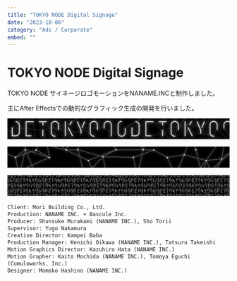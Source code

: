 ```yaml
---
title: "TOKYO NODE Digital Signage"
date: "2023-10-06"
category: "Ads / Corporate"
embed: ""
---
```


# TOKYO NODE Digital Signage

TOKYO NODE サイネージロゴモーションをNANAME.INCと制作しました。

主にAfter Effectsでの動的なグラフィック生成の開発を行いました。


![](./tokyonode/6ren_D.jpg)

![](./tokyonode/6ren_A.jpg)

![](./tokyonode/6ren_B.jpg)

```plaintext
Client: Mori Building Co., Ltd.
Production: NANAME INC. + Bascule Inc.
Producer: Shunsuke Murakami (NANAME INC.), Sho Torii
Supervisor: Yugo Nakamura 
Creative Director: Kampei Baba
Production Manager: Kenichi Oikawa (NANAME INC.), Tatsuru Takeishi
Motion Graphics Director: Kazuhiro Hata (NANAME INC.)
Motion Grapher: Kaito Mochida (NANAME INC.), Tomoya Eguchi (Cumuloworks, Inc.)
Designer: Momoko Hashino (NANAME INC.)
```
